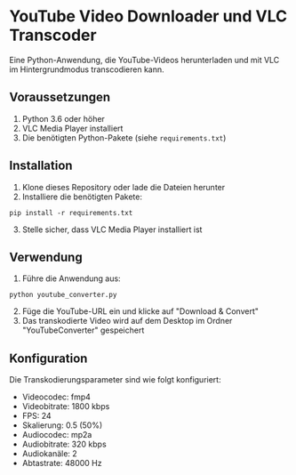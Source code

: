 # YouTube Video Downloader und VLC Transcoder

Eine Python-Anwendung, die YouTube-Videos herunterladen und mit VLC im Hintergrundmodus transcodieren kann.

## Voraussetzungen

1. Python 3.6 oder höher
2. VLC Media Player installiert
3. Die benötigten Python-Pakete (siehe `requirements.txt`)

## Installation

1. Klone dieses Repository oder lade die Dateien herunter
2. Installiere die benötigten Pakete:

```
pip install -r requirements.txt
```

3. Stelle sicher, dass VLC Media Player installiert ist

## Verwendung

1. Führe die Anwendung aus:

```
python youtube_converter.py
```

2. Füge die YouTube-URL ein und klicke auf "Download & Convert"
3. Das transkodierte Video wird auf dem Desktop im Ordner "YouTubeConverter" gespeichert

## Konfiguration

Die Transkodierungsparameter sind wie folgt konfiguriert:
- Videocodec: fmp4
- Videobitrate: 1800 kbps
- FPS: 24
- Skalierung: 0.5 (50%)
- Audiocodec: mp2a
- Audiobitrate: 320 kbps
- Audiokanäle: 2
- Abtastrate: 48000 Hz
